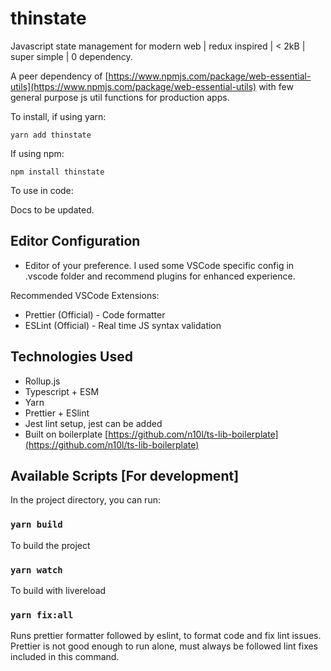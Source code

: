 # thinstate

Javascript state management for modern web | redux inspired | < 2kB | super simple | 0 dependency.

A peer dependency of [https://www.npmjs.com/package/web-essential-utils](https://www.npmjs.com/package/web-essential-utils) with few general purpose js util functions for production apps.

To install, if using yarn:

`yarn add thinstate`

If using npm:

`npm install thinstate`

To use in code:

Docs to be updated.

## Editor Configuration

- Editor of your preference. I used some VSCode specific config in .vscode folder and recommend plugins for enhanced experience.

Recommended VSCode Extensions:

- Prettier (Official) - Code formatter
- ESLint (Official) - Real time JS syntax validation

## Technologies Used

- Rollup.js
- Typescript + ESM
- Yarn
- Prettier + ESlint
- Jest lint setup, jest can be added
- Built on boilerplate [https://github.com/n10l/ts-lib-boilerplate](https://github.com/n10l/ts-lib-boilerplate)

## Available Scripts [For development]

In the project directory, you can run:

### `yarn build`

To build the project

### `yarn watch`

To build with livereload

### `yarn fix:all`

Runs prettier formatter followed by eslint, to format code and fix lint issues.
Prettier is not good enough to run alone, must always be followed lint fixes included in this command.

